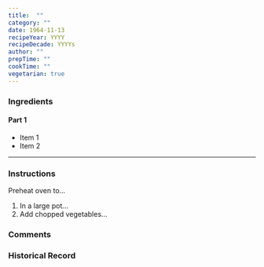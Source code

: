 ```yaml
---
title:  ""
category: ""
date: 1964-11-13
recipeYear: YYYY
recipeDecade: YYYYs
author: ""
prepTime: ""
cookTime: ""
vegetarian: true
---
```


### Ingredients

#### Part 1

- Item 1
- Item 2

---

### Instructions

Preheat oven to...

1. In a large pot...
2. Add chopped vegetables...


### Comments


### Historical Record